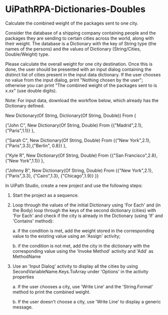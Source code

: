 # UiPathRPA-Dictionaries-Doubles
Calculate the combined weight of the packages sent to one city.

Consider the database of a shipping company containing people and the packages they are sending to certain cities across the world, 
along with their weight. The database is a Dictionary with the key of String type (the names of the persons) and the values of 
Dictionary (String/Cities, Double/Weight) type.

Please calculate the overall weight for one city destination. Once this is done, the user should be presented with an input dialog 
containing the distinct list of cities present in the input data dictionary. If the user chooses no value from the input dialog, 
print "Nothing chosen by the user"; otherwise you can print "The combined weight of the packages sent to <ChosenCity> is x.xx" 
(use double digits).

Note: For input data, download the workflow below, which already has the Dictionary defined.

New Dictionary(Of String, Dictionary(Of String, Double)) From {

{"John C", New Dictionary(Of String, Double) From {{"Madrid",2.1},{"Paris",1.1}}  },

{"Sarah C", New Dictionary(Of String, Double) From {{"New York",2.1},{"Paris",3.3},{"Berlin", 0.8}}  },

{"Kyle R", New Dictionary(Of String, Double) From {{"San Francisco",2.8},{"New York",1.1}}  },

{"Johnny B", New Dictionary(Of String, Double) From {{"New York",2.1},{"Paris",3.3}, {"Cairo",1.3}, {"Chicago",1.9}}  }}


In UiPath Studio, create a new project and use the following steps:

 1. Start the project as a sequence.

 2. Loop through the values of the initial Dictionary using 'For Each' and (in the Body) loop through the keys of the second 
    dictionary (cities) with 'For Each' and check if the city is already in the Dictionary (using 'If' and 'Contains' method):
    
    a. if the condition is met, add the weight stored in the corresponding value to the existing value using an 'Assign' 
       activity;
       
    b. if the condition is not met, add the city in the dictionary with the corresponding value using the 'Invoke Method' 
       activity and 'Add' as MethodName

 3. Use an 'Input Dialog' activity to display all the cities by using SecondVariableName.Keys.ToArray under 'Options' in the 
    activity properties

    a. If the user chooses a city, use 'Write Line' and the 'String.Format' method to print the combined weight.

    b. If the user doesn't choose a city, use 'Write Line' to display a generic message.

